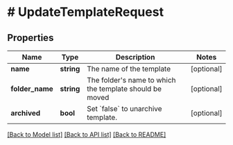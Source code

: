 # # UpdateTemplateRequest

## Properties

Name | Type | Description | Notes
------------ | ------------- | ------------- | -------------
**name** | **string** | The name of the template | [optional]
**folder_name** | **string** | The folder&#39;s name to which the template should be moved | [optional]
**archived** | **bool** | Set &#x60;false&#x60; to unarchive template. | [optional]

[[Back to Model list]](../../README.md#models) [[Back to API list]](../../README.md#endpoints) [[Back to README]](../../README.md)
